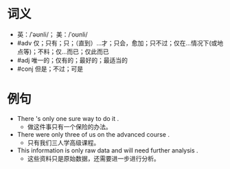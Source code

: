 # 词义
- 英：/ˈəʊnli/； 美：/ˈoʊnli/
- #adv 仅；只有；只；（直到）…才；只会，愈加；只不过；仅在…情况下(或地点等)；不料；仅…而已；仅此而已
- #adj 唯一的；仅有的；最好的；最适当的
- #conj 但是；不过；可是
# 例句
- There 's only one sure way to do it .
	- 做这件事只有一个保险的办法。
- There were only three of us on the advanced course .
	- 只有我们三人学高级课程。
- This information is only raw data and will need further analysis .
	- 这些资料只是原始数据，还需要进一步进行分析。
